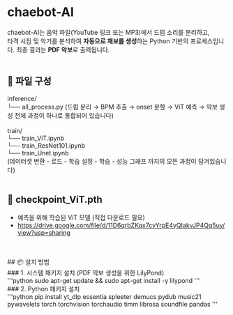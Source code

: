 # chaebot-AI
 chaebot-AI는 음악 파일(YouTube 링크 또는 MP3)에서 드럼 소리를 분리하고, <br>
 타격 시점 및 악기를 분석하여 **자동으로 채보를 생성**하는 Python 기반의 프로세스입니다. 최종 결과는 **PDF 악보**로 출력됩니다.
<br>
<br>
## 📁 파일 구성

inference/<br>
└── all_process.py
(드럼 분리 → BPM 추출 → onset 분할 → ViT 예측 → 악보 생성 전체 과정이 하나로 통합되어 있습니다)
<br>
<br>
train/<br>
└── train_ViT.ipynb<br>
└── train_ResNet101.ipynb<br>
└── train_Unet.ipynb<br>
(데이터셋 변환 - 로드 - 학습 설정 - 학습 - 성능 그래프 까지의 모든 과정이 담겨있습니다)
<br>
<br>
## 🎯 checkpoint_ViT.pth
- 예측을 위해 학습된 ViT 모델 (직접 다운로드 필요)
- https://drive.google.com/file/d/11D6qrbZKqx7cvYrpE4yQIakvJP4Qq5uy/view?usp=sharing
<br>
<br>
## 📦 설치 방법
<br>
### 1. 시스템 패키지 설치 (PDF 악보 생성을 위한 LilyPond)
<br>
'''python
sudo apt-get update && sudo apt-get install -y lilypond
'''
<br>
### 2. Python 패키지 설치
<br>
'''python
pip install yt_dlp essentia spleeter demucs pydub music21 pywavelets torch torchvision torchaudio timm librosa soundfile pandas
'''
<br>
